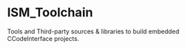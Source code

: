 # ISM_Toolchain
Tools and Third-party sources &amp; libraries to build embedded CCodeInterface projects.
